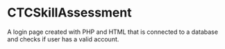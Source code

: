# CTCSkillAssessment
A login page created with PHP and HTML that is connected to a database and checks if user has a valid account.
